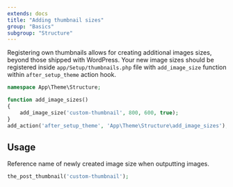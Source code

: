 ```yaml
---
extends: docs
title: "Adding thumbnail sizes"
group: "Basics"
subgroup: "Structure"
---
```


Registering own thumbnails allows for creating additional images sizes, beyond those shipped with WordPress. Your new image sizes should be registered inside `app/Setup/thumbnails.php` file with `add_image_size` function within `after_setup_theme` action hook.

```php
namespace App\Theme\Structure;

function add_image_sizes()
{
    add_image_size('custom-thumbnail', 800, 600, true);
}
add_action('after_setup_theme', 'App\Theme\Structure\add_image_sizes');
```

## Usage

Reference name of newly created image size when outputting images.

```php
the_post_thumbnail('custom-thumbnail');
```
